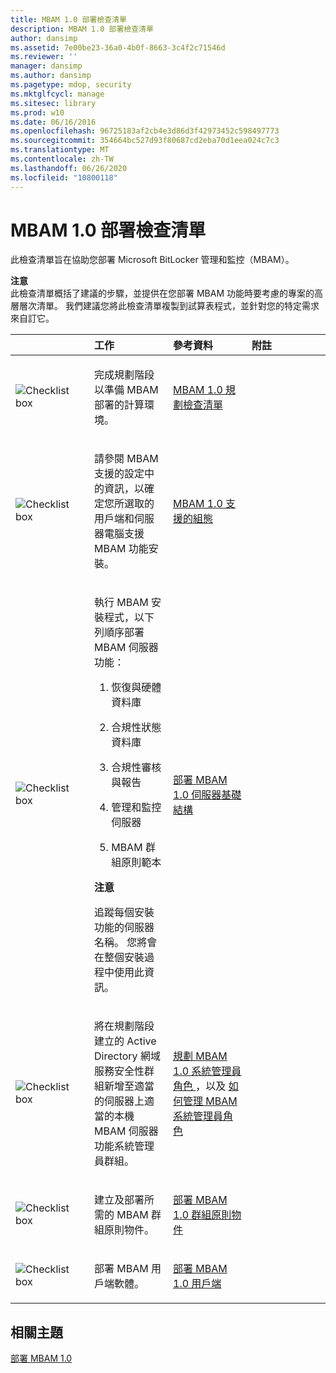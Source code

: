 ```yaml
---
title: MBAM 1.0 部署檢查清單
description: MBAM 1.0 部署檢查清單
author: dansimp
ms.assetid: 7e00be23-36a0-4b0f-8663-3c4f2c71546d
ms.reviewer: ''
manager: dansimp
ms.author: dansimp
ms.pagetype: mdop, security
ms.mktglfcycl: manage
ms.sitesec: library
ms.prod: w10
ms.date: 06/16/2016
ms.openlocfilehash: 96725183af2cb4e3d86d3f42973452c598497773
ms.sourcegitcommit: 354664bc527d93f80687cd2eba70d1eea024c7c3
ms.translationtype: MT
ms.contentlocale: zh-TW
ms.lasthandoff: 06/26/2020
ms.locfileid: "10800118"
---
```

# MBAM 1.0 部署檢查清單


此檢查清單旨在協助您部署 Microsoft BitLocker 管理和監控（MBAM）。

**注意**  
此檢查清單概括了建議的步驟，並提供在您部署 MBAM 功能時要考慮的專案的高層層次清單。 我們建議您將此檢查清單複製到試算表程式，並針對您的特定需求來自訂它。



<table>
<colgroup>
<col width="25%" />
<col width="25%" />
<col width="25%" />
<col width="25%" />
</colgroup>
<thead>
<tr class="header">
<th align="left"></th>
<th align="left">工作</th>
<th align="left">參考資料</th>
<th align="left">附註</th>
</tr>
</thead>
<tbody>
<tr class="odd">
<td align="left"><img src="images/checklistbox.gif" alt="Checklist box" /></td>
<td align="left"><p>完成規劃階段以準備 MBAM 部署的計算環境。</p></td>
<td align="left"><p><a href="mbam-10-planning-checklist.md" data-raw-source="[MBAM 1.0 Planning Checklist](mbam-10-planning-checklist.md)">MBAM 1.0 規劃檢查清單</a></p></td>
<td align="left"><p></p></td>
</tr>
<tr class="even">
<td align="left"><img src="images/checklistbox.gif" alt="Checklist box" /></td>
<td align="left"><p>請參閱 MBAM 支援的設定中的資訊，以確定您所選取的用戶端和伺服器電腦支援 MBAM 功能安裝。</p></td>
<td align="left"><p><a href="mbam-10-supported-configurations.md" data-raw-source="[MBAM 1.0 Supported Configurations](mbam-10-supported-configurations.md)">MBAM 1.0 支援的組態</a></p></td>
<td align="left"><p></p></td>
</tr>
<tr class="odd">
<td align="left"><img src="images/checklistbox.gif" alt="Checklist box" /></td>
<td align="left"><p>執行 MBAM 安裝程式，以下列順序部署 MBAM 伺服器功能：</p>
<ol>
<li><p>恢復與硬體資料庫</p></li>
<li><p>合規性狀態資料庫</p></li>
<li><p>合規性審核與報告</p></li>
<li><p>管理和監控伺服器</p></li>
<li><p>MBAM 群組原則範本</p></li>
</ol>
<div class="alert">
<strong>注意</strong><br/><p>追蹤每個安裝功能的伺服器名稱。 您將會在整個安裝過程中使用此資訊。</p>
</div>
<div>

</div></td>
<td align="left"><p><a href="deploying-the-mbam-10-server-infrastructure.md" data-raw-source="[Deploying the MBAM 1.0 Server Infrastructure](deploying-the-mbam-10-server-infrastructure.md)">部署 MBAM 1.0 伺服器基礎結構</a></p></td>
<td align="left"><p></p></td>
</tr>
<tr class="even">
<td align="left"><img src="images/checklistbox.gif" alt="Checklist box" /></td>
<td align="left"><p>將在規劃階段建立的 Active Directory 網域服務安全性群組新增至適當的伺服器上適當的本機 MBAM 伺服器功能系統管理員群組。</p></td>
<td align="left"><p><a href="planning-for-mbam-10-administrator-roles.md" data-raw-source="[Planning for MBAM 1.0 Administrator Roles](planning-for-mbam-10-administrator-roles.md)">規劃 MBAM 1.0 系統管理員角色 </a> ，以及 <a href="how-to-manage-mbam-administrator-roles-mbam-1.md" data-raw-source="[How to Manage MBAM Administrator Roles](how-to-manage-mbam-administrator-roles-mbam-1.md)"> 如何管理 MBAM 系統管理員角色</a></p></td>
<td align="left"><p></p></td>
</tr>
<tr class="odd">
<td align="left"><img src="images/checklistbox.gif" alt="Checklist box" /></td>
<td align="left"><p>建立及部署所需的 MBAM 群組原則物件。</p></td>
<td align="left"><p><a href="deploying-mbam-10-group-policy-objects.md" data-raw-source="[Deploying MBAM 1.0 Group Policy Objects](deploying-mbam-10-group-policy-objects.md)">部署 MBAM 1.0 群組原則物件</a></p></td>
<td align="left"><p></p></td>
</tr>
<tr class="even">
<td align="left"><img src="images/checklistbox.gif" alt="Checklist box" /></td>
<td align="left"><p>部署 MBAM 用戶端軟體。</p></td>
<td align="left"><p><a href="deploying-the-mbam-10-client.md" data-raw-source="[Deploying the MBAM 1.0 Client](deploying-the-mbam-10-client.md)">部署 MBAM 1.0 用戶端</a></p></td>
<td align="left"><p></p></td>
</tr>
</tbody>
</table>



## 相關主題


[部署 MBAM 1.0](deploying-mbam-10.md)









